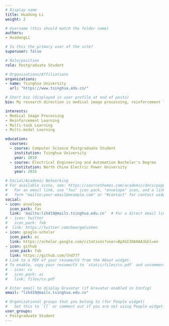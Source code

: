 ```yaml
---
# Display name
title: Huadong Li
weight: 2

# Username (this should match the folder name)
authors:
- HuadongLi

# Is this the primary user of the site?
superuser: false

# Role/position
role: Postgraduate Student

# Organizations/Affiliations
organizations:
- name: Tsinghua University
  url: "https://www.tsinghua.edu.cn/"

# Short bio (displayed in user profile at end of posts)
bio: My research direction is medical image processing, reinforcement learning, multi-task learning, and multi-modal learning.

interests:
- Medical Image Processing
- Reinforcement Learning
- Multi-task Learning
- Multi-modal Learning

education:
  courses:
  - course: Computer Science Postgraduate Student
    institution: Tsinghua University
    year: 2019
  - course: Electrical Engineering and Automation Bachelor's Degree
    institution: North China Electric Power University
    year: 2015

# Social/Academic Networking
# For available icons, see: https://sourcethemes.com/academic/docs/page-builder/#icons
#   For an email link, use "fas" icon pack, "envelope" icon, and a link in the
#   form "mailto:your-email@example.com" or "#contact" for contact widget.
social:
- icon: envelope
  icon_pack: fas
  link: 'mailto:lihd19@mails.tsinghua.edu.cn'  # For a direct email link, use "mailto:test@example.org".
# - icon: twitter
#   icon_pack: fab
#  link: https://twitter.com/GeorgeCushen
- icon: google-scholar
  icon_pack: ai
  link: https://scholar.google.com/citations?user=BpXGII0AAAAJ&hl=en
- icon: github
  icon_pack: fab
  link: https://github.com/lhd777
# Link to a PDF of your resume/CV from the About widget.
# To enable, copy your resume/CV to `static/files/cv.pdf` and uncomment the lines below.
# - icon: cv
#   icon_pack: ai
#   link: files/cv.pdf

# Enter email to display Gravatar (if Gravatar enabled in Config)
email: "lihd19@mails.tsinghua.edu.cn"

# Organizational groups that you belong to (for People widget)
#   Set this to `[]` or comment out if you are not using People widget.
user_groups:
- Postgraduate Student
---
```



